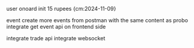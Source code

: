 user onoard init 15 rupees {cm:2024-11-09}

event
    create more events from postman with the same content as probo
    integrate get event api on frontend side

integrate trade api
integrate websocket
